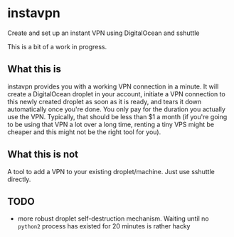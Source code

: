 instavpn
========

Create and set up an instant VPN using DigitalOcean and sshuttle

This is a bit of a work in progress.

## What this is
instavpn provides you with a working VPN connection in a minute. It will create a DigitalOcean droplet in your account, initiate a VPN connection to this newly created droplet as soon as it is ready, and tears it down automatically once you're done. You only pay for the duration you actually use the VPN. Typically, that should be less than $1 a month (if you're going to be using that VPN a lot over a long time, renting a tiny VPS might be cheaper and this might not be the right tool for you).

## What this is not
A tool to add a VPN to your existing droplet/machine. Just use sshuttle directly.

## TODO
- more robust droplet self-destruction mechanism. Waiting until no `python2` process has existed for 20 minutes is rather hacky
